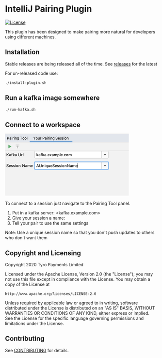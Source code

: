 # IntelliJ Pairing Plugin

[![License](https://img.shields.io/badge/License-Apache%202.0-blue.svg)](http://www.apache.org/licenses/LICENSE-2.0)

This plugin has been designed to make pairing more natural for developers using different machines.

## Installation

Stable releases are being released all of the time. See [releases](https://github.com/tyro-private/scotty-pairing-tool/releases) for the latest

For un-released code use:
```bash
./install-plugin.sh
```

## Run a kafka image somewhere
```bash
./run-kafka.sh
```

## Connect to a workspace

![PairingPanel](PairingPanel.png)

To connect to a session just navigate to the Pairing Tool panel.
1) Put in a kafka server: <kafka.example.com>
2) Give your session a name: <AUniqueSessionName>
3) Tell your pair to use the same settings

Note: Use a unique session name so that you don't push updates to others who don't want them

## Copyright and Licensing

Copyright 2020 Tyro Payments Limited

Licensed under the Apache License, Version 2.0 (the "License");
you may not use this file except in compliance with the License.
You may obtain a copy of the License at

    http://www.apache.org/licenses/LICENSE-2.0

Unless required by applicable law or agreed to in writing, software
distributed under the License is distributed on an "AS IS" BASIS,
WITHOUT WARRANTIES OR CONDITIONS OF ANY KIND, either express or implied.
See the License for the specific language governing permissions and
limitations under the License.

## Contributing

See [CONTRIBUTING](CONTRIBUTING.md) for details.
